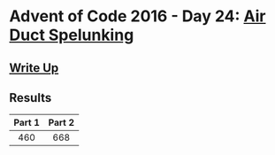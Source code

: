 # Advent of Code 2016 - Day 24: [Air Duct Spelunking](https://adventofcode.com/2016/day/24)

## [Write Up](https://github.com/CodingAP/advent-of-code/blob/main/writeups/2016/day24_writeup.md)
## Results
| Part 1 | Part 2 | 
|:---:|:---:|
| 460 | 668 |